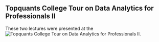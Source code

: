 ## Topquants College Tour on Data Analytics for Professionals II

These two lectures were presented at the ![Topquants College Tour on Data Analytics for Professionals II](http://www.topquants.nl/college-tour-on-data-analytics-for-professionals-vol-2/).
